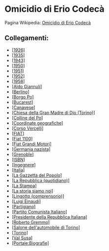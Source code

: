 # Omicidio di Erio Codecà

Pagina Wikipedia: [Omicidio di Erio Codecà](https://it.wikipedia.org/wiki/Omicidio_di_Erio_Codec%C3%A0)

## Collegamenti:
- [[1926]](https://it.wikipedia.org/wiki/1926)
- [[1935]](https://it.wikipedia.org/wiki/1935)
- [[1943]](https://it.wikipedia.org/wiki/1943)
- [[1950]](https://it.wikipedia.org/wiki/1950)
- [[1951]](https://it.wikipedia.org/wiki/1951)
- [[1952]](https://it.wikipedia.org/wiki/1952)
- [[1958]](https://it.wikipedia.org/wiki/1958)
- [[Aldo Giannuli]](https://it.wikipedia.org/wiki/Aldo_Giannuli)
- [[Berlino]](https://it.wikipedia.org/wiki/Berlino)
- [[Borgo Po]](https://it.wikipedia.org/wiki/Borgo_Po)
- [[Bucarest]](https://it.wikipedia.org/wiki/Bucarest)
- [[Canavese]](https://it.wikipedia.org/wiki/Canavese)
- [[Chiesa della Gran Madre di Dio (Torino)]](https://it.wikipedia.org/wiki/Chiesa_della_Gran_Madre_di_Dio_(Torino))
- [[Colline del Po]](https://it.wikipedia.org/wiki/Colline_del_Po)
- [[Coordinate geografiche]](https://it.wikipedia.org/wiki/Coordinate_geografiche)
- [[Corso Vercelli]](https://it.wikipedia.org/wiki/Corso_Vercelli)
- [[FIAT]](https://it.wikipedia.org/wiki/FIAT)
- [[Fiat 1100]](https://it.wikipedia.org/wiki/Fiat_1100)
- [[Fiat Grandi Motori]](https://it.wikipedia.org/wiki/Fiat_Grandi_Motori)
- [[Germania nazista]](https://it.wikipedia.org/wiki/Germania_nazista)
- [[Grenoble]](https://it.wikipedia.org/wiki/Grenoble)
- [[ISBN]](https://it.wikipedia.org/wiki/ISBN)
- [[Ingegnere]](https://it.wikipedia.org/wiki/Ingegnere)
- [[Italia]](https://it.wikipedia.org/wiki/Italia)
- [[La Gazzetta del Popolo]](https://it.wikipedia.org/wiki/Gazzetta_del_Popolo)
- [[La Repubblica (quotidiano)]](https://it.wikipedia.org/wiki/La_Repubblica_(quotidiano))
- [[La Stampa]](https://it.wikipedia.org/wiki/La_Stampa)
- [[La storia siamo noi]](https://it.wikipedia.org/wiki/La_storia_siamo_noi)
- [[Lingotto (comprensorio)]](https://it.wikipedia.org/wiki/Lingotto_(comprensorio))
- [[Luigi Einaudi]](https://it.wikipedia.org/wiki/Luigi_Einaudi)
- [[Partigiano]](https://it.wikipedia.org/wiki/Partigiano)
- [[Partito Comunista Italiano]](https://it.wikipedia.org/wiki/Partito_Comunista_Italiano)
- [[Presidente della Repubblica Italiana]](https://it.wikipedia.org/wiki/Presidente_della_Repubblica_Italiana)
- [[Roberto Gremmo]](https://it.wikipedia.org/wiki/Roberto_Gremmo)
- [[Salone dell'automobile di Torino]](https://it.wikipedia.org/wiki/Salone_dell%27automobile_di_Torino)
- [[Torino]](https://it.wikipedia.org/wiki/Torino)
- [[Val Susa]](https://it.wikipedia.org/wiki/Val_di_Susa)
- [[Portale:Biografie]](https://it.wikipedia.org/wiki/Portale:Biografie)
